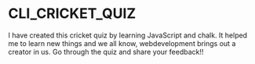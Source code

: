 # CLI_CRICKET_QUIZ
I have created this cricket quiz by learning JavaScript and chalk. It helped me to learn new things and we all know, webdevelopment brings out a creator in us. Go through the quiz and share your feedback!! 
